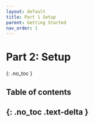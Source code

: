 ```yaml
---
layout: default
title: Part 1 Setup
parent: Getting Started
nav_order: 1
---
```


# Part 2: Setup
{: .no_toc }

## Table of contents
{: .no_toc .text-delta }
---
